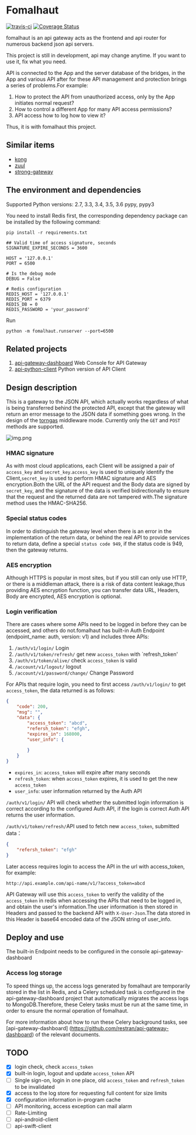 # Fomalhaut

[![travis-ci](https://travis-ci.org/restran/fomalhaut.svg?branch=master)](https://travis-ci.org/restran/fomalhaut)
[![Coverage Status](https://coveralls.io/repos/github/restran/fomalhaut/badge.svg?branch=master)](https://coveralls.io/github/restran/fomalhaut?branch=master)

fomalhaut is an api gateway acts as the frontend and api router for numerous backend json api servers.

This project is still in development, api may change anytime. If you want to use it, fix what you need.

API is connected to the App and the server database of the bridges, in the App and various API after for these API management and protection brings a series of problems.For example:

1. How to protect the API from unauthorized access, only by the App initiates normal request?
2. How to control a different App for many API access permissions?
3. API access how to log how to view it?

Thus, it is with fomalhaut this project.

## Similar items

- [kong](https://getkong.org/)
- [zuul](https://github.com/Netflix/zuul)
- [strong-gateway](https://github.com/strongloop/strong-gateway)

## The environment and dependencies

Supported Python versions: 2.7, 3.3, 3.4, 3.5, 3.6 pypy, pypy3

You need to install Redis first, the corresponding dependency package can be installed by the following command:

    pip install -r requirements.txt
```
## Valid time of access signature, seconds
SIGNATURE_EXPIRE_SECONDS = 3600

HOST = '127.0.0.1'
PORT = 6500

# Is the debug mode
DEBUG = False

# Redis configuration
REDIS_HOST = '127.0.0.1'
REDIS_PORT = 6379
REDIS_DB = 0
REDIS_PASSWORD = 'your_password'
```

Run

    python -m fomalhaut.runserver --port=6500

## Related projects

1. [api-gateway-dashboard](https://github.com/restran/api-gateway-dashboard) Web Console for API Gateway
2. [api-python-client](https://github.com/restran/api-python-client) Python version of API Client


## Design description

This is a gateway to the JSON API, which actually works regardless of what is being transferred behind the protected API, except that the gateway will return an error message to the JSON data if something goes wrong. In the design of the [torngas](https://github.com/mqingyn/torngas) middleware mode. Currently only the `GET` and `POST` methods are supported.

![img.png](docs/design.png "")

### HMAC signature

As with most cloud applications, each Client will be assigned a pair of `access_key` and `secret_key`.`access_key` is used to uniquely identify the Client,`secret_key` is used to perform HMAC signature and AES encryption.Both the URL of the API request and the Body data are signed by `secret_key`, and the signature of the data is verified bidirectionally to ensure that the request and the returned data are not tampered with.The signature method uses the HMAC-SHA256.

### Special status codes

In order to distinguish the gateway level when there is an error in the implementation of the return data, or behind the real API to provide services to return data, define a special `status code 949`, if the status code is 949, then the gateway returns.

### AES encryption

Although HTTPS is popular in most sites, but if you still can only use HTTP, or there is a middleman attack, there is a risk of data content leakage,thus providing AES encryption function, you can transfer data URL, Headers, Body are encrypted, AES encryption is optional.

### Login verification

There are cases where some APIs need to be logged in before they can be accessed, and others do not.fomalhaut has built-in Auth Endpoint (endpoint_name: auth, version: v1) and includes three APIs:

1. `/auth/v1/login/` Login
2. `/auth/v1/token/refresh/` get new `access_token` with `refresh_token'
3. `/auth/v1/token/alive/` check `access_token` is valid
4. `/account/v1/logout/` logout
5. `/account/v1/password/change/` Change Password

For APIs that require login, you need to first access `/auth/v1/login/` to get `access_token`, the data returned is as follows:


```json
{
    "code": 200,
    "msg": "",
    "data": {
        "access_token": "abcd",
        "refersh_token": "efgh",
        "expires_in": 168000,
        "user_info": {
        
        }
    }
}
```

- `expires_in`: `access_token` will expire after many seconds
- `refresh_token`: when `access_token` expires, it is used to get the new `access_token`
- `user_info`: user information returned by the Auth API

`/auth/v1/login/` API will check whether the submitted login information is correct according to the configured Auth API, if the login is correct Auth API returns the user information.

`/auth/v1/token/refresh/`API used to fetch new `access_token`, submitted data：

```json
{
    "refersh_token": "efgh"
}
```

Later access requires login to access the API in the url with access_token, for example:

    http://api.example.com/api-name/v1/?access_token=abcd

API Gateway will use this `access_token` to verify the validity of the `access_token` in redis when accessing the APIs that need to be logged in, and obtain the user's information.The user information is then stored in Headers and passed to the backend API with `X-User-Json`.The data stored in this Header is base64 encoded data of the JSON string of user_info.

## Deploy and use

The built-in Endpoint needs to be configured in the console api-gateway-dashboard

### Access log storage

To speed things up, the access logs generated by fomalhaut are temporarily stored in the list in Redis, and a Celery scheduled task is configured in the api-gateway-dashboard project that automatically migrates the access logs to MongoDB.Therefore, these Celery tasks must be run at the same time, in order to ensure the normal operation of fomalhaut.

For more information about how to run these Celery background tasks, see [api-gateway-dashboard] (https://github.com/restran/api-gateway-dashboard) of the relevant documents.

## TODO

- [x] login check, check `access_token`
- [x] built-in login, logout and update `access_token` API
- [ ] Single sign-on, login in one place, old `access_token` and `refresh_token` to be invalidated
- [x] access to the log store for requesting full content for size limits
- [x] configuration information in-program cache
- [ ] API monitoring, access exception can mail alarm
- [ ] Rate-Limiting
- [ ] api-android-client
- [ ] api-swift-client

